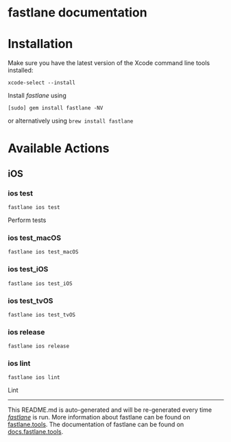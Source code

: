 fastlane documentation
================
# Installation

Make sure you have the latest version of the Xcode command line tools installed:

```
xcode-select --install
```

Install _fastlane_ using
```
[sudo] gem install fastlane -NV
```
or alternatively using `brew install fastlane`

# Available Actions
## iOS
### ios test
```
fastlane ios test
```
Perform tests
### ios test_macOS
```
fastlane ios test_macOS
```

### ios test_iOS
```
fastlane ios test_iOS
```

### ios test_tvOS
```
fastlane ios test_tvOS
```

### ios release
```
fastlane ios release
```

### ios lint
```
fastlane ios lint
```
Lint

----

This README.md is auto-generated and will be re-generated every time [_fastlane_](https://fastlane.tools) is run.
More information about fastlane can be found on [fastlane.tools](https://fastlane.tools).
The documentation of fastlane can be found on [docs.fastlane.tools](https://docs.fastlane.tools).
